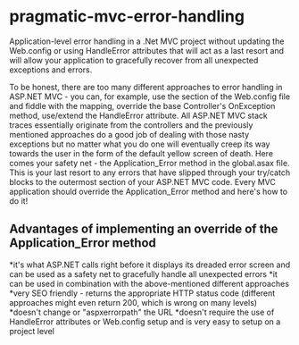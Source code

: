 # pragmatic-mvc-error-handling
Application-level error handling in a .Net MVC project without updating the Web.config or using HandleError attributes that will act as a last resort and will allow your application to gracefully recover from all unexpected exceptions and errors.

To be honest, there are too many different approaches to error handling in ASP.NET MVC - you can, for example, use the section of the Web.config file and fiddle with the mapping, override the base Controller's OnException method, use/extend the HandleError attribute. All ASP.NET MVC stack traces essentially originate from the controllers and the previously mentioned approaches do a good job of dealing with those nasty exceptions but no matter what you do one will eventually creep its way towards the user in the form of the default yellow screen of death. Here comes your safety net - the Application_Error method in the global.asax file. This is your last resort to any errors that have slipped through your try/catch blocks to the outermost section of your ASP.NET MVC code. Every MVC application should override the Application_Error method and here's how to do it!

## Advantages of implementing an override of the Application_Error method

  *it's what ASP.NET calls right before it displays its dreaded error screen and can be used as a safety net to gracefully handle all unexpected errors
  *it can be used in combination with the above-mentioned different approaches
  *very SEO friendly - returns the appropriate HTTP status code (different approaches might even return 200, which is wrong on many levels)
  *doesn't change or "aspxerrorpath" the URL
  *doesn't require the use of HandleError attributes or Web.config setup and is very easy to setup on a project level
